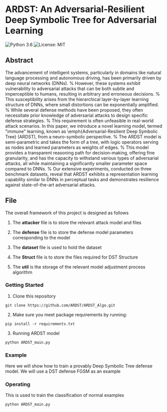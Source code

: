 # ARDST: An Adversarial-Resilient Deep Symbolic Tree for Adversarial Learning

![Python 3.6](https://img.shields.io/badge/python-3.6-green.svg)
![License: MIT](https://img.shields.io/badge/License-MIT-green.svg)


## Abstract
The advancement of intelligent systems, particularly in domains like natural language processing and autonomous driving, has been primarily driven by deep neural networks (DNNs). 
  %
  However, these systems exhibit vulnerability to adversarial attacks that can be both subtle and imperceptible to humans, resulting in arbitrary and erroneous decisions. 
  %
  This susceptibility arises from the hierarchical layer-by-layer learning structure of DNNs, where small distortions can be exponentially amplified.
  %
  While several defense methods have been proposed, they often necessitate prior knowledge of adversarial attacks to design specific defense strategies. 
  %
  This requirement is often unfeasible in real-world attack scenarios. In this paper, we introduce a novel learning model, termed "immune" learning, known as \emph{Adversarial-Resilient Deep Symbolic Tree} (ARDST), from a neuro-symbolic perspective. 
  %
  The ARDST model is semi-parametric and takes the form of a tree, with logic operators serving as nodes and learned parameters as weights of edges. 
  %
  This model provides a transparent reasoning path for decision-making, offering fine granularity, and has the capacity to withstand various types of adversarial attacks, all while maintaining a significantly smaller parameter space compared to DNNs.
  %
  Our extensive experiments, conducted on three benchmark datasets, reveal that ARDST exhibits a representation learning capability similar to DNNs in perceptual tasks and demonstrates resilience against state-of-the-art adversarial attacks.
## File

The overall framework of this project is designed as follows
1. The **attacker** file is to store the relevant attack model and files

2. The **defense** file is to store the defense model parameters corresponding to the model

3. The **dataset** file is used to hold the dataset

4. The **Struct** file is to store the files required for DST Structure

5. The **util** is the storage of the relevant model adjustment process algorithm

### Getting Started
1. Clone this repository

```
git clone https://github.com/ARDST/ARDST_Algo.git
```

2. Make sure you meet package requirements by running:

```
pip install -r requirements.txt
```

3. Running ARDST model

```
python ARDST_main.py
```

### Example

Here we will show how to train a provably Deep Symbolic Tree defense model. We will use a DST defense FGSM as an example

### Operating

This is used to train the classification of normal examples
```
python ARDST_main.py
```

